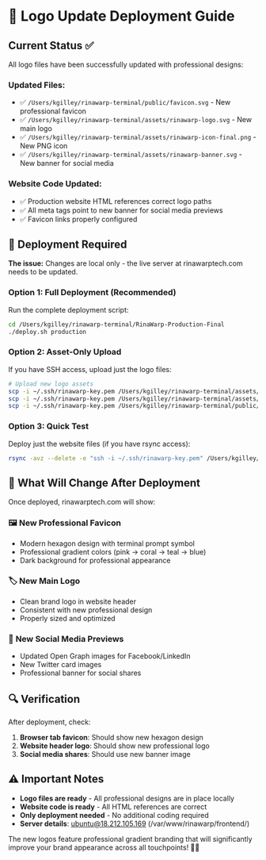 # 🎨 Logo Update Deployment Guide

## Current Status ✅
All logo files have been successfully updated with professional designs:

### Updated Files:
- ✅ `/Users/kgilley/rinawarp-terminal/public/favicon.svg` - New professional favicon
- ✅ `/Users/kgilley/rinawarp-terminal/assets/rinawarp-logo.svg` - New main logo
- ✅ `/Users/kgilley/rinawarp-terminal/assets/rinawarp-icon-final.png` - New PNG icon
- ✅ `/Users/kgilley/rinawarp-terminal/assets/rinawarp-banner.svg` - New banner for social media

### Website Code Updated:
- ✅ Production website HTML references correct logo paths
- ✅ All meta tags point to new banner for social media previews
- ✅ Favicon links properly configured

## 🚀 Deployment Required

**The issue:** Changes are local only - the live server at rinawarptech.com needs to be updated.

### Option 1: Full Deployment (Recommended)
Run the complete deployment script:
```bash
cd /Users/kgilley/rinawarp-terminal/RinaWarp-Production-Final
./deploy.sh production
```

### Option 2: Asset-Only Upload
If you have SSH access, upload just the logo files:
```bash
# Upload new logo assets
scp -i ~/.ssh/rinawarp-key.pem /Users/kgilley/rinawarp-terminal/assets/rinawarp-logo.svg ubuntu@18.212.105.169:/var/www/rinawarp/frontend/../../assets/
scp -i ~/.ssh/rinawarp-key.pem /Users/kgilley/rinawarp-terminal/assets/rinawarp-icon-final.png ubuntu@18.212.105.169:/var/www/rinawarp/frontend/../../assets/
scp -i ~/.ssh/rinawarp-key.pem /Users/kgilley/rinawarp-terminal/public/favicon.svg ubuntu@18.212.105.169:/var/www/rinawarp/frontend/../../public/
```

### Option 3: Quick Test
Deploy just the website files (if you have rsync access):
```bash
rsync -avz --delete -e "ssh -i ~/.ssh/rinawarp-key.pem" /Users/kgilley/rinawarp-terminal/RinaWarp-Production-Final/website/ ubuntu@18.212.105.169:/var/www/rinawarp/frontend/
```

## 🎯 What Will Change After Deployment

Once deployed, rinawarptech.com will show:

### 🖼️ **New Professional Favicon**
- Modern hexagon design with terminal prompt symbol
- Professional gradient colors (pink → coral → teal → blue)
- Dark background for professional appearance

### 🏷️ **New Main Logo** 
- Clean brand logo in website header
- Consistent with new professional design
- Properly sized and optimized

### 📱 **New Social Media Previews**
- Updated Open Graph images for Facebook/LinkedIn
- New Twitter card images
- Professional banner for social shares

## 🔍 Verification

After deployment, check:
1. **Browser tab favicon**: Should show new hexagon design
2. **Website header logo**: Should show new professional logo
3. **Social media shares**: Should use new banner image

## ⚠️ Important Notes

- **Logo files are ready** - All professional designs are in place locally
- **Website code is ready** - All HTML references are correct
- **Only deployment needed** - No additional coding required
- **Server details**: ubuntu@18.212.105.169 (/var/www/rinawarp/frontend/)

The new logos feature professional gradient branding that will significantly improve your brand appearance across all touchpoints! 🎨✨
